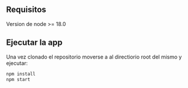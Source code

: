 ## Requisitos

Version de node >= 18.0

## Ejecutar la app

Una vez clonado el repositorio moverse a al directiorio root del mismo y ejecutar:


```bash
npm install
npm start
```
